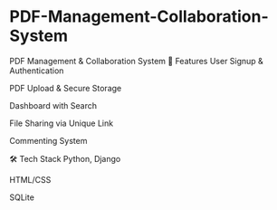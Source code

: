 # PDF-Management-Collaboration-System
PDF Management &amp; Collaboration System
🚀 Features
User Signup & Authentication

PDF Upload & Secure Storage

Dashboard with Search

File Sharing via Unique Link

Commenting System

🛠️ Tech Stack
Python, Django

HTML/CSS

SQLite 
